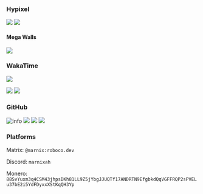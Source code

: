 ### Hypixel

![](https://gen.plancke.io/exp/sophiah_.png)
![](https://gen.plancke.io/achievementPoints/sophiah_.png)

#### Mega Walls

![](https://gen.plancke.io/mw/sophiah_/2.png)

### WakaTime

<!-- Show an image of my wakatime stats -->
![](https://github-readme-stats.vercel.app/api/wakatime?username=@marnixah&theme=dark)


![](https://wakatime.com/share/@marnixah/ea37ebc8-7f06-4cac-9f83-25086b903849.svg)
![](https://wakatime.com/share/@marnixah/a37f8a24-8956-48de-a39c-d65676e16ab2.svg)


### GitHub

![info](https://github-profile-summary-cards.vercel.app/api/cards/profile-details?username=SophiaH67&theme=github_dark)
![](https://github-profile-summary-cards.vercel.app/api/cards/stats?username=SophiaH67&theme=github_dark)
![](https://github-profile-summary-cards.vercel.app/api/cards/productive-time?username=SophiaH67&theme=github_dark)
![](https://github-readme-stats.vercel.app/api?username=SophiaH67&count_private=true&show_icons=true&theme=dracula)

### Platforms

Matrix: `@marnix:roboco.dev`

Discord: `marnixah`

Monero: `88SvYuxm3q4CSM43jhpsDKh81LL9Z5jYbgJJUQTf17ANDRTN9EfgbkdQqVGFFRQP2sPVELu37bE2i5YdFDyxxXStKqQH3Yp`
